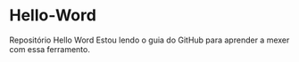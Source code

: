 # Hello-Word
Repositório Hello Word
Estou lendo o guia do GitHub para aprender a mexer com essa ferramento.
